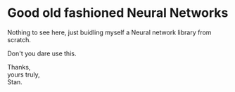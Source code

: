 # Good old fashioned Neural Networks

Nothing to see here, just buidling myself a Neural network library from scratch.

Don't you dare use this.

Thanks, <br />
yours truly, <br />
Stan.
